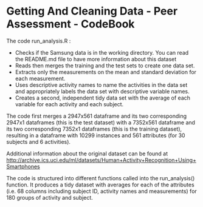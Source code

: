 Getting And Cleaning Data - Peer Assessment - CodeBook
======================
The code run_analysis.R :
- Checks if the Samsung data is in the working directory. You can read the README.md file to have more information about this dataset
- Reads then merges the training and the test sets to create one data set.
- Extracts only the measurements on the mean and standard deviation for each measurement.
- Uses descriptive activity names to name the activities in the data set and appropriately labels the data set with descriptive variable names.
- Creates a second, independent tidy data set with the average of each variable for each activity and each subject.

The code first merges a 2947x561 dataframe and its two corresponding 2947x1 dataframes (this is the test dataset) with a 7352x561 dataframe and its two corresponding 7352x1 dataframes (this is the training dataset), resulting in a dataframe with 10299 instances and 561 attributes (for 30 subjects and 6 activities).

Additional information about the original dataset can be found at
http://archive.ics.uci.edu/ml/datasets/Human+Activity+Recognition+Using+Smartphones

The code is structured into different functions called into the run_analysis() function. It produces a tidy dataset with averages for each of the attributes (i.e. 68 columns including subject ID, activity names and measurements) for 180 groups of activity and subject.